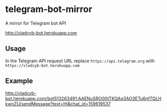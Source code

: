 # telegram-bot-mirror
A mirror for Telegram bot API

http://vladcyb-bot.herokuapp.com

## Usage
In the Telegram API request URL replace `https://api.telegram.org` with `https://vladcyb-bot.herokuapp.com`

## Example
http://vladcyb-bot.herokuapp.com/bot513263491:AAENuSRO00tTKQAq3AO3ETu6nf7QLHkwnZU/sendMessage?text=Hi&chat_id=159619537
